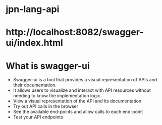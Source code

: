 # jpn-lang-api
# http://localhost:8082/swagger-ui/index.html

# What is swagger-ui 
- Swagger-ui is a tool that provides a visual representation of APIs and their documentation.
- It allows users to visualize and interact with API resources without needing to know the implementation logic. 
- View a visual representation of the API and its documentation
- Try out API calls in the browser
- See the available end-points and allow calls to each end-point
- Test your API endpoints